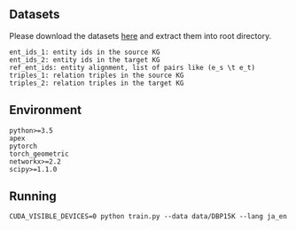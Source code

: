 ## Datasets
Please download the datasets [here](https://drive.google.com/file/d/1uJ2omzIs0NCtJsGQsyFCBHCXUhoK1mkO/view?usp=sharing) and extract them into root directory.

```
ent_ids_1: entity ids in the source KG
ent_ids_2: entity ids in the target KG
ref_ent_ids: entity alignment, list of pairs like (e_s \t e_t)
triples_1: relation triples in the source KG
triples_2: relation triples in the target KG
```
## Environment

```
python>=3.5
apex
pytorch
torch_geometric
networkx>=2.2
scipy>=1.1.0

```

## Running

```
CUDA_VISIBLE_DEVICES=0 python train.py --data data/DBP15K --lang ja_en
```
